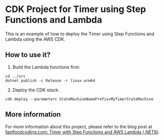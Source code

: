 ﻿# CDK Project for Timer using Step Functions and Lambda

This is an example of how to deploy the Timer using Step Functions and Lambda using the AWS CDK.

## How to use it?

1. Build the Lambda functions first:
```
cd ../src
dotnet publish -c Release -r linux-arm64
```

2. Deploy the CDK stack:
```
cdk deploy --parameters StateMachineNamePrefix=MyTimerStateMachine
```

## More information

For more information about this project, please refer to the blog post at [fastfoodcoding.com: Timer with Step Functions and AWS Lambda (.NET8)](https://fastfoodcoding.com/recipes/aws/timer-with-step-functions-and-lambdas/).
